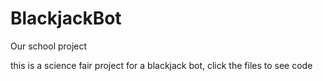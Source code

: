 # BlackjackBot
Our school project 

this is a science fair project for a blackjack bot, 
click the files to see code
